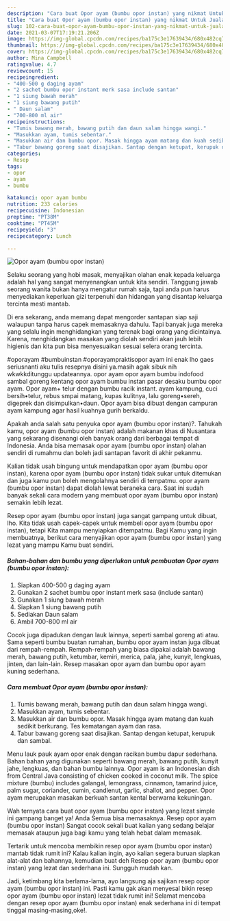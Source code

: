 ```yaml
---
description: "Cara buat Opor ayam (bumbu opor instan) yang nikmat Untuk Jualan"
title: "Cara buat Opor ayam (bumbu opor instan) yang nikmat Untuk Jualan"
slug: 102-cara-buat-opor-ayam-bumbu-opor-instan-yang-nikmat-untuk-jualan
date: 2021-03-07T17:19:21.206Z
image: https://img-global.cpcdn.com/recipes/ba175c3e17639434/680x482cq70/opor-ayam-bumbu-opor-instan-foto-resep-utama.jpg
thumbnail: https://img-global.cpcdn.com/recipes/ba175c3e17639434/680x482cq70/opor-ayam-bumbu-opor-instan-foto-resep-utama.jpg
cover: https://img-global.cpcdn.com/recipes/ba175c3e17639434/680x482cq70/opor-ayam-bumbu-opor-instan-foto-resep-utama.jpg
author: Mina Campbell
ratingvalue: 4.7
reviewcount: 15
recipeingredient:
- "400-500 g daging ayam"
- "2 sachet bumbu opor instant merk sasa include santan"
- "1 siung bawah merah"
- "1 siung bawang putih"
- " Daun salam"
- "700-800 ml air"
recipeinstructions:
- "Tumis bawang merah, bawang putih dan daun salam hingga wangi."
- "Masukkan ayam, tumis sebentar."
- "Masukkan air dan bumbu opor. Masak hingga ayam matang dan kuah sedikit berkurang. Tes kematangan ayam dan rasa."
- "Tabur bawang goreng saat disajikan. Santap dengan ketupat, kerupuk dan sambal."
categories:
- Resep
tags:
- opor
- ayam
- bumbu

katakunci: opor ayam bumbu 
nutrition: 233 calories
recipecuisine: Indonesian
preptime: "PT38M"
cooktime: "PT45M"
recipeyield: "3"
recipecategory: Lunch

---
```



![Opor ayam (bumbu opor instan)](https://img-global.cpcdn.com/recipes/ba175c3e17639434/680x482cq70/opor-ayam-bumbu-opor-instan-foto-resep-utama.jpg)

Selaku seorang yang hobi masak, menyajikan olahan enak kepada keluarga adalah hal yang sangat menyenangkan untuk kita sendiri. Tanggung jawab seorang  wanita bukan hanya mengatur rumah saja, tapi anda pun harus menyediakan keperluan gizi terpenuhi dan hidangan yang disantap keluarga tercinta mesti mantab.

Di era  sekarang, anda memang dapat mengorder santapan siap saji walaupun tanpa harus capek memasaknya dahulu. Tapi banyak juga mereka yang selalu ingin menghidangkan yang terenak bagi orang yang dicintainya. Karena, menghidangkan masakan yang diolah sendiri akan jauh lebih higienis dan kita pun bisa menyesuaikan sesuai selera orang tercinta. 

#oporayam #bumbuinstan #oporayampraktisopor ayam ini enak lho gaes seriusnanti aku tulis resepnya disini ya.masih agak sibuk nih wkwkkditunggu updateannya. opor ayam opor ayam bumbu indofood sambal goreng kentang opor ayam bumbu instan pasar desaku bumbu opor ayam. Opor ayam+ telur dengan bumbu racik instant. ayam kampung, cuci bersih•telur, rebus smpai matang, kupas kulitnya, lalu goreng•sereh, digeprek dan disimpulkan•daun. Opor ayam bisa dibuat dengan campuran ayam kampung agar hasil kuahnya gurih berkaldu.

Apakah anda salah satu penyuka opor ayam (bumbu opor instan)?. Tahukah kamu, opor ayam (bumbu opor instan) adalah makanan khas di Nusantara yang sekarang disenangi oleh banyak orang dari berbagai tempat di Indonesia. Anda bisa memasak opor ayam (bumbu opor instan) olahan sendiri di rumahmu dan boleh jadi santapan favorit di akhir pekanmu.

Kalian tidak usah bingung untuk mendapatkan opor ayam (bumbu opor instan), karena opor ayam (bumbu opor instan) tidak sukar untuk ditemukan dan juga kamu pun boleh mengolahnya sendiri di tempatmu. opor ayam (bumbu opor instan) dapat diolah lewat beraneka cara. Saat ini sudah banyak sekali cara modern yang membuat opor ayam (bumbu opor instan) semakin lebih lezat.

Resep opor ayam (bumbu opor instan) juga sangat gampang untuk dibuat, lho. Kita tidak usah capek-capek untuk membeli opor ayam (bumbu opor instan), tetapi Kita mampu menyiapkan ditempatmu. Bagi Kamu yang ingin membuatnya, berikut cara menyajikan opor ayam (bumbu opor instan) yang lezat yang mampu Kamu buat sendiri.

<!--inarticleads1-->

##### Bahan-bahan dan bumbu yang diperlukan untuk pembuatan Opor ayam (bumbu opor instan):

1. Siapkan 400-500 g daging ayam
1. Gunakan 2 sachet bumbu opor instant merk sasa (include santan)
1. Gunakan 1 siung bawah merah
1. Siapkan 1 siung bawang putih
1. Sediakan  Daun salam
1. Ambil 700-800 ml air


Cocok juga dipadukan dengan lauk lainnya, seperti sambal goreng ati atau. Sama seperti bumbu buatan rumahan, bumbu opor ayam instan juga dibuat dari rempah-rempah. Rempah-rempah yang biasa dipakai adalah bawang merah, bawang putih, ketumbar, kemiri, merica, pala, jahe, kunyit, lengkuas, jinten, dan lain-lain. Resep masakan opor ayam dan bumbu opor ayam kuning sederhana. 

<!--inarticleads2-->

##### Cara membuat Opor ayam (bumbu opor instan):

1. Tumis bawang merah, bawang putih dan daun salam hingga wangi.
1. Masukkan ayam, tumis sebentar.
1. Masukkan air dan bumbu opor. Masak hingga ayam matang dan kuah sedikit berkurang. Tes kematangan ayam dan rasa.
1. Tabur bawang goreng saat disajikan. Santap dengan ketupat, kerupuk dan sambal.


Menu lauk pauk ayam opor enak dengan racikan bumbu dapur sederhana. Bahan bahan yang digunakan seperti bawang merah, bawang putih, kunyit jahe, lengkuas, dan bahan bumbu lainnya. Opor ayam is an Indonesian dish from Central Java consisting of chicken cooked in coconut milk. The spice mixture (bumbu) includes galangal, lemongrass, cinnamon, tamarind juice, palm sugar, coriander, cumin, candlenut, garlic, shallot, and pepper. Opor ayam merupakan masakan berkuah santan kental berwarna kekuningan. 

Wah ternyata cara buat opor ayam (bumbu opor instan) yang lezat simple ini gampang banget ya! Anda Semua bisa memasaknya. Resep opor ayam (bumbu opor instan) Sangat cocok sekali buat kalian yang sedang belajar memasak ataupun juga bagi kamu yang telah hebat dalam memasak.

Tertarik untuk mencoba membikin resep opor ayam (bumbu opor instan) mantab tidak rumit ini? Kalau kalian ingin, ayo kalian segera buruan siapkan alat-alat dan bahannya, kemudian buat deh Resep opor ayam (bumbu opor instan) yang lezat dan sederhana ini. Sungguh mudah kan. 

Jadi, ketimbang kita berlama-lama, ayo langsung aja sajikan resep opor ayam (bumbu opor instan) ini. Pasti kamu gak akan menyesal bikin resep opor ayam (bumbu opor instan) lezat tidak rumit ini! Selamat mencoba dengan resep opor ayam (bumbu opor instan) enak sederhana ini di tempat tinggal masing-masing,oke!.

